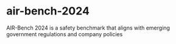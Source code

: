 # air-bench-2024
AIR-Bench 2024 is a safety benchmark that aligns with emerging government regulations and company policies
